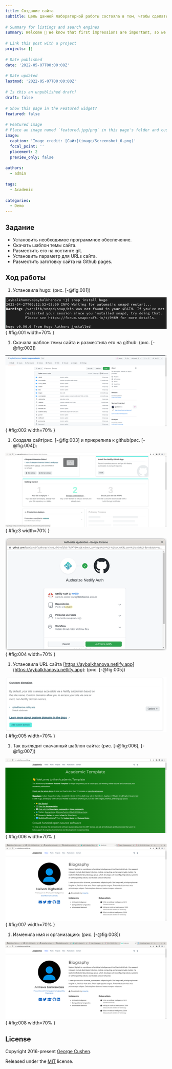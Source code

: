 ```yaml
---
title: Создание сайта
subtitle: Цель данной лабораторной работы состояла в том, чтобы сделать свой сайт.

# Summary for listings and search engines
summary: Welcome 👋 We know that first impressions are important, so we've populated your new site with some initial content to help you get familiar with everything in no time.

# Link this post with a project
projects: []

# Date published
date: '2022-05-07T00:00:00Z'

# Date updated
lastmod: '2022-05-07T00:00:00Z'

# Is this an unpublished draft?
draft: false

# Show this page in the Featured widget?
featured: false

# Featured image
# Place an image named `featured.jpg/png` in this page's folder and customize its options here.
image:
  caption: 'Image credit: [Сайт](image/Screenshot_6.png)'
  focal_point: ''
  placement: 2
  preview_only: false

authors:
  - admin

tags:
  - Academic

categories:
  - Demo
---
```


## Задание

- Установить необходимое программное обеспечение.
- Скачать шаблон темы сайта.
- Разместить его на хостинге git.
- Установить параметр для URLs сайта.
- Разместить заготовку сайта на Github pages.

## Ход работы

1. Установила hugo: (рис. [-@fig:001])

![установка hugo](image/Screenshot_01.png){ #fig:001 width=70% }

1. Скачала шаблон темы сайта и разместила его на github: (рис. [-@fig:002])

![шаблон сайта](image/Screenshot_2.png){ #fig:002 width=70% }

1. Создала сайт(рис. [-@fig:003] и прикрепила к github(рис. [-@fig:004]): 

![создание сайта](image/Screenshot_1.png){ #fig:3 width=70% }

![авторизация](image/Screenshot_02.png){ #fig:004 width=70% }

1. Установила URL сайта [https://aybalkhanova.netlify.app](https://aybalkhanova.netlify.app): (рис. [-@fig:005])

![URL сайта](image/Screenshot_3.png){ #fig:005 width=70% }

1. Так выглядит скачанный шаблон сайта: (рис. [-@fig:006], [-@fig:007])

![шаблон сайта](image/Screenshot_4.png){ #fig:006 width=70% }

![шаблон сайта](image/Screenshot_5.png){ #fig:007 width=70% }

1. Изменила имя и организацию: (рис. [-@fig:008]) 

![сайт](image/Screenshot_6.png){ #fig:008 width=70% }


## License

Copyright 2016-present [George Cushen](https://georgecushen.com).

Released under the [MIT](https://github.com/wowchemy/wowchemy-hugo-modules/blob/master/LICENSE.md) license.
